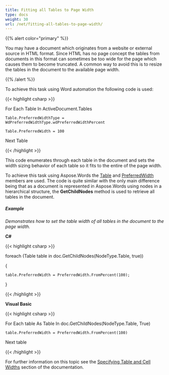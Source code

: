 ```yaml
---
title: Fitting all Tables to Page Width
type: docs
weight: 30
url: /net/fitting-all-tables-to-page-width/
---
```


{{% alert color="primary" %}} 

You may have a document which originates from a website or external source in HTML format. Since HTML has no page concept the tables from documents in this format can sometimes be too wide for the page which causes them to become truncated. A common way to avoid this is to resize the tables in the document to the available page width.

{{% /alert %}} 

To achieve this task using Word automation the following code is used:

{{< highlight csharp >}}

 For Each Table In ActiveDocument.Tables

    Table.PreferredWidthType = WdPreferredWidthType.wdPreferredWidthPercent

    Table.PreferredWidth = 100

 Next Table

{{< /highlight >}}

This code enumerates through each table in the document and sets the width sizing behavior of each table so it fits to the entire of the page width.

To achieve this task using Aspose.Words the [Table](/pages/createpage.action?spaceKey=wordsnet&title=Table+Class&linkCreation=true&fromPageId=2589028) and [PreferredWidth](/pages/createpage.action?spaceKey=wordsnet&title=PreferredWidth+Property&linkCreation=true&fromPageId=2589028) members are used. The code is quite similar with the only main difference being that as a document is represented in Aspose.Words using nodes in a hierarchical structure, the **GetChildNodes** method is used to retrieve all tables in the document.
##### **Example**
*Demonstrates how to set the table width of all tables in the document to the page width.*

**C#**

{{< highlight csharp >}}

 foreach (Table table in doc.GetChildNodes(NodeType.Table, true))

{

    table.PreferredWidth = PreferredWidth.FromPercent(100);

}

{{< /highlight >}}

**Visual Basic**

{{< highlight csharp >}}

 For Each table As Table In doc.GetChildNodes(NodeType.Table, True)

	table.PreferredWidth = PreferredWidth.FromPercent(100)

Next table

{{< /highlight >}}

For further information on this topic see the [Specifying Table and Cell Widths](/pages/createpage.action?spaceKey=wordsnet&title=Specifying+Table+and+Cell+Widths&linkCreation=true&fromPageId=2589028) section of the documentation.
